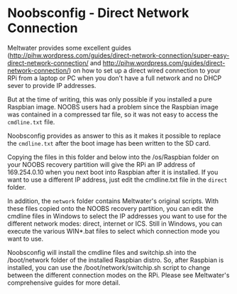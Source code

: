 Noobsconfig - Direct Network Connection
=======================================
Meltwater provides some excellent guides (http://pihw.wordpress.com/guides/direct-network-connection/super-easy-direct-network-connection/ and http://pihw.wordpress.com/guides/direct-network-connection/) on how to set up a direct wired connection to your RPi from a laptop or PC when you don't have a full network and no DHCP sever to provide IP addresses.

But at the time of writing, this was only possible if you installed a pure Raspbian image. NOOBS users had a problem since the Raspbian image was contained in a compressed tar file, so it was not easy to access the `cmdline.txt` file.

Noobsconfig provides as answer to this as it makes it possible to replace the `cmdline.txt` after the boot image has been written to the SD card.

Copying the files in this folder and below into the /os/Raspbian folder on your NOOBS recovery partition will give the RPi an IP address of 169.254.0.10
when you next boot into Raspbian after it is installed. If you want to use a different IP address, just edit the cmdline.txt file in the `direct` folder. 

In addition, the `network` folder contains Meltwater's original scripts. With these files copied onto the NOOBS recovery partition, you can edit the cmdline files in Windows to select the IP addresses you want to use for the different network modes: direct, internet or ICS. Still in Windows, you can execute the various WIN*.bat files to select which connection mode you want to use.

Noobsconfig will install the cmdline files and switchip.sh into the /boot/network folder of the installed Raspbian distro. So, after Raspbian is installed, you can use the /boot/network/switchip.sh script to change between the different connection modes on the RPi. Please see Meltwater's comprehensive guides for more detail.